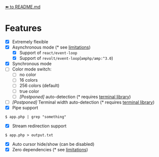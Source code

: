 [⬅️ to README.md](../README.md)
# Features

- [x] Extremely flexible 
- [x] Asynchronous mode (* see [limitations](limitations.md))
  - [x] Support of `react/event-loop` 
  - [x] Support of `revolt/event-loop`(`amphp/amp:^3.0`)
- [x] Synchronous mode
- [ ] Color mode switch:
  - [ ] no color
  - [ ] 16 colors
  - [ ] 256 colors (default)
  - [ ] true color
  - [ ] _[Postponed]_ auto-detection (* requires [terminal library]())
- [ ] _[Postponed]_ Terminal width auto-detection (* requires [terminal library]())
- [x] Pipe support
```text
$ app.php | grep "something"
```
- [x] Stream redirection support
```text
$ app.php > output.txt
```
- [x] Auto cursor hide/show (can be disabled)
- [x] Zero dependencies (* see [limitations](limitations.md))
